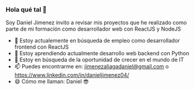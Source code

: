 ### Hola qué tal 👋

Soy Daniel Jimenez invito a revisar mis proyectos que he realizado como parte de mi formación como desarrollador web con ReactJS y NodeJS

- 🔭 Estoy actualemente en búsqueda de empleo como desarrollador frontend con ReactJS
- 🌱 Estoy aprendiendo actualmente desarrollo web backend con Python
- 👯 Estoy en búsqueda de la oportunidad de crecer en el mundo de IT
- 📫 Puedes encontrarme en: jimenezaliagadaniel@gmail.com o https://www.linkedin.com/in/danieljimenez04/
- 😄 Cómo me llaman: Daniel 😎


